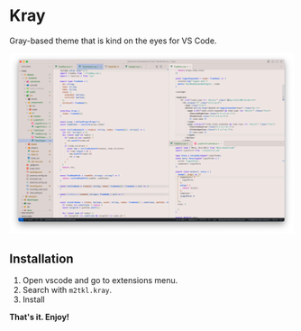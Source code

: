 # Kray

Gray-based theme that is kind on the eyes for VS Code.

![image](./assets/image.png)

## Installation

1. Open vscode and go to extensions menu.
2. Search with `m2tkl.kray`.
3. Install

**That's it. Enjoy!**
